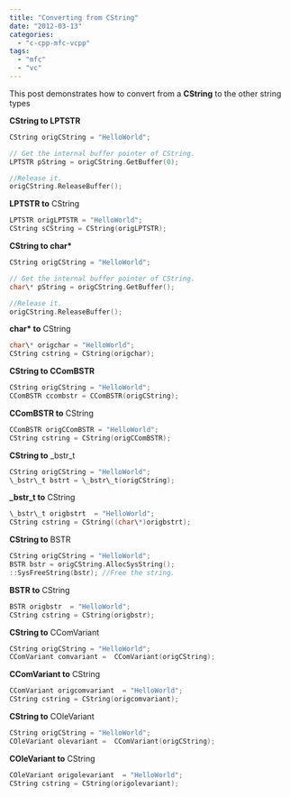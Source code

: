 ```yaml
---
title: "Converting from CString"
date: "2012-03-13"
categories: 
  - "c-cpp-mfc-vcpp"
tags: 
  - "mfc"
  - "vc"
---
```


This post demonstrates how to convert from a **CString** to the other string types

**CString to LPTSTR**

```c
CString origCString = "HelloWorld";

// Get the internal buffer pointer of CString.
LPTSTR pString = origCString.GetBuffer(0);

//Release it.
origCString.ReleaseBuffer();
```

**LPTSTR to** CString 

```c
LPTSTR origLPTSTR = "HelloWorld";
CString sCString = CString(origLPTSTR);
```

**CString to char\***

```c
CString origCString = "HelloWorld";

// Get the internal buffer pointer of CString.
char\* pString = origCString.GetBuffer();

//Release it.
origCString.ReleaseBuffer();
```

**char\* to** CString

```c
char\* origchar = "HelloWorld";
CString cstring = CString(origchar);
```

**CString to CComBSTR**

```c
CString origCString = "HelloWorld";
CComBSTR ccombstr = CComBSTR(origCString);
```

**CComBSTR to** CString

```c
CComBSTR origCComBSTR = "HelloWorld";
CString cstring = CString(origCComBSTR);
```

**CString to** \_bstr\_t

```c
CString origCString = "HelloWorld";
\_bstr\_t bstrt = \_bstr\_t(origCString);
```

**\_bstr\_t to** CString

```c
\_bstr\_t origbstrt  = "HelloWorld";
CString cstring = CString((char\*)origbstrt);
```

**CString to** BSTR

```c
CString origCString = "HelloWorld";
BSTR bstr = origCString.AllocSysString();
::SysFreeString(bstr); //Free the string.
```

**BSTR to** CString

```c
BSTR origbstr  = "HelloWorld";
CString cstring = CString(origbstr);
```

**CString to** CComVariant

```c
CString origCString = "HelloWorld";
CComVariant comvariant =  CComVariant(origCString);
```

**CComVariant to** CString

```c
CComVariant origcomvariant  = "HelloWorld";
CString cstring = CString(origcomvariant);
```

**CString to** COleVariant

```c
CString origCString = "HelloWorld";
COleVariant olevariant =  CComVariant(origCString);
```

**COleVariant to** CString

```c
COleVariant origolevariant  = "HelloWorld";
CString cstring = CString(origolevariant);
```
